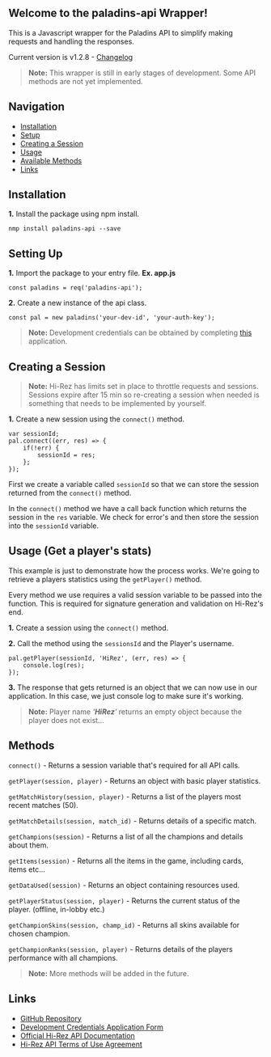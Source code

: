 Welcome to the paladins-api Wrapper!
------------

This is a Javascript wrapper for the Paladins API to simplify making requests and handling the responses.

Current version is v1.2.8 - [Changelog](https://github.com/barenddt/paladins-api-nodejs/blob/master/CHANGELOG.md)

>**Note:** This wrapper is still in early stages of development. Some API methods are not yet implemented.


Navigation
-------------
* [Installation](#installation)
* [Setup](#setting-up)
* [Creating a Session](#creating-a-session)
* [Usage](#usage-get-a-players-stats)
* [Available Methods](#methods)
* [Links](#links)

<span id="install">Installation</span>
-------------
**1.** Install the package using npm install.

```nmp install paladins-api --save```


<span id="setup">Setting Up</span>
-------------
**1.** Import the package to your entry file. **Ex. app.js**

```const paladins = req('paladins-api'); ```

**2.** Create a new instance of the api class.

```const pal = new paladins('your-dev-id', 'your-auth-key'); ```

> **Note:**
>Development credentials can be obtained by completing [this](https://fs12.formsite.com/HiRez/form48/secure_index.html) application.


<span id="session">Creating a Session</span>
--------------
> **Note:**
> Hi-Rez has limits set in place to throttle requests and sessions. Sessions expire after 15 min so re-creating a session when needed is something that needs to be implemented by yourself.

**1.** Create a new session using the ```connect()``` method.

```
var sessionId;
pal.connect((err, res) => {
	if(!err) {
		sessionId = res;
	};
});
```
First we create a variable called ```sessionId``` so that we can store the session returned from the ```connect()``` method.

In the ```connect()``` method we have a call back function which returns the session in the ```res``` variable. We check for error's and then store the session into the ```sessionId``` variable.

<span id="usage">Usage (Get a player's stats)</span>
--------------

This example is just to demonstrate how the process works. We're going to retrieve a players statistics using the ```getPlayer()``` method.

Every method we use requires a valid session variable to be passed into the function. This is required for signature generation and validation on Hi-Rez's end.

**1.** Create a session using the ```connect()``` method.

**2.** Call the method using the ```sessionsId``` and the Player's username.
```
pal.getPlayer(sessionId, 'HiRez', (err, res) => {
	console.log(res);
});
```

**3.** The response that gets returned is an object that we can now use in our application. In this case, we just console log to make sure it's working.

>**Note:**
>Player name <i>'**HiRez**'</i> returns an empty object because the player does not exist...

<span id="methods">Methods</span>
------------


```connect()``` - Returns a session variable that's required for all API calls.

```getPlayer(session, player)``` - Returns an object with basic player statistics.

```getMatchHistory(session, player)``` - Returns a list of  the players most recent matches (50).

```getMatchDetails(session, match_id)``` - Returns details of a specific match.

```getChampions(session)``` - Returns a list of all the champions and details about them.

```getItems(session)``` - Returns all the items in the game, including cards, items etc...

```getDataUsed(session)``` - Returns an object containing resources used.

```getPlayerStatus(session, player)``` - Returns the current status of the player. (offline, in-lobby etc.)

```getChampionSkins(session, champ_id)``` - Returns all skins available for chosen champion.

```getChampionRanks(session, player)``` - Returns details of the players performance with all champions.

>**Note:** More methods will be added in the future.

<span id="links">Links</span>
--------

* [GitHub Repository](https://github.com/barenddt/paladins-api-nodejs)
* [Development Credentials Application Form](https://fs12.formsite.com/HiRez/form48/secure_index.html)
* [Official Hi-Rez API Documentation](https://docs.google.com/a/hirezstudios.com/document/d/1OFS-3ocSx-1Rvg4afAnEHlT3917MAK_6eJTR6rzr-BM/edit)
* [Hi-Rez API Terms of Use Agreement](http://www.hirezstudios.com/wp-content/themes/hi-rez-studios/pdf/api-terms-of-use-agreement.pdf)

